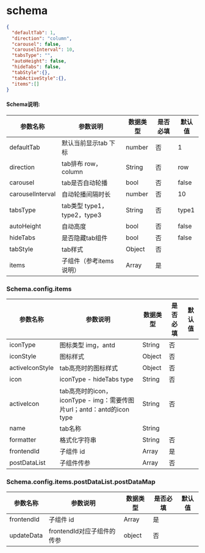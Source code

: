 # schema

```json
{
  "defaultTab": 1,
  "direction": "column",
  "carousel": false,
  "carouselInterval": 10,
  "tabsType": "",
  "autoHeight": false,
  "hideTabs": false,
  "tabStyle":{},
  "tabActiveStyle":{},
  "items":[]
}
```

#### Schema说明:
| 参数名称 | 参数说明 | 数据类型 | 是否必填 | 默认值 |
|--|--|--|--| -- |
| defaultTab | 默认当前显示tab 下标 | number | 否 | 1 |
| direction | tab排布 row，column | String | 否 | row |
| carousel | tab是否自动轮播 | bool | 否 | false |
| carouselInterval | 自动轮播间隔时长 | number | 否 | 10 |
| tabsType | tab类型 type1，type2，type3 | String | 否 | type1 |
| autoHeight | 自动高度 | bool | 否 | false |
| hideTabs | 是否隐藏tab组件 | bool | 否 | false |
| tabStyle | tab样式 | Object | 否 |  |
| items | 子组件（参考items说明） | Array | 是 |  |

### Schema.config.items
| 参数名称 | 参数说明 | 数据类型 | 是否必填 | 默认值 |
|--|--|--|--| -- |
| iconType | 图标类型 img，antd | String | 否 | |
| iconStyle | 图标样式 | Object | 否 |  |
| activeIconStyle | tab高亮时的图标样式 | Object | 否 |  |
| icon | iconType - hideTabs type |  String | 否 |  |
| activeIcon | tab高亮时的icon， iconType - img：需要传图片url；antd：antd的icon type |  String | 否 |  |
| name | tab名称 |  String |  |
| formatter | 格式化字符串 | String | 否 |  |
| frontendId | 子组件 id | Array | 是 |  |
| postDataList | 子组件传参 | Array | 否 |  |

### Schema.config.items.postDataList.postDataMap
| 参数名称 | 参数说明 | 数据类型 | 是否必填 | 默认值 |
|--|--|--|--| -- |
| frontendId | 子组件 id | Array | 是 |  |
| updateData | frontendId对应子组件的传参 | object | 否 |  |